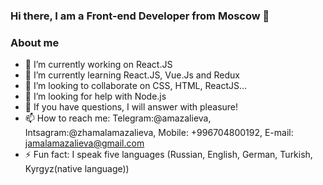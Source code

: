 ### Hi there, I am a Front-end Developer from Moscow 👋

### About me
- 🔭 I’m currently working on React.JS
- 🌱 I’m currently learning React.JS, Vue.Js and Redux
- 👯 I’m looking to collaborate on CSS, HTML, ReactJS...
- 🤔 I’m looking for help with Node.js
- 💬 If you have questions, I will answer with pleasure!
- 📫 How to reach me:
     Telegram:@amazalieva, Intsagram:@zhamalamazalieva, Mobile: +996704800192, E-mail: jamalamazalieva@gmail.com
- ⚡ Fun fact: I speak five languages (Russian, English, German, Turkish, Kyrgyz(native language))

